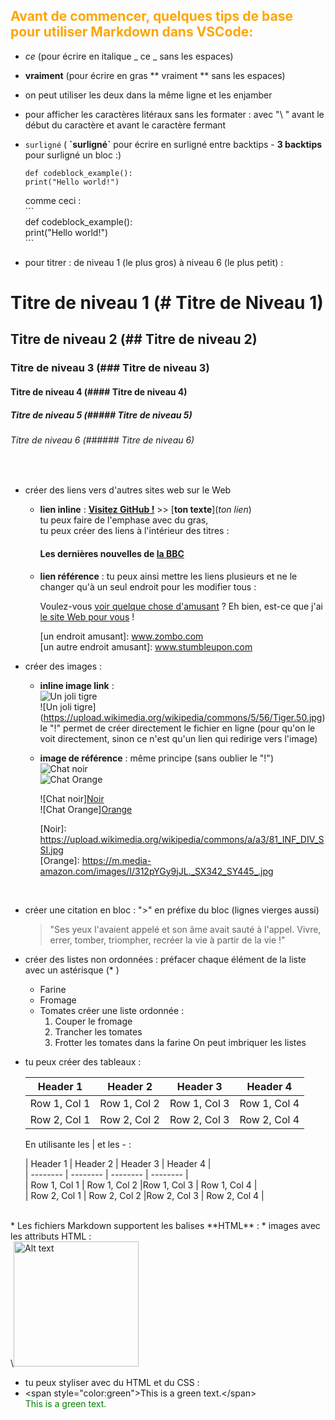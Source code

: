 ## <span style="color:orange">Avant de commencer, quelques tips de base pour utiliser Markdown dans VSCode:</span>

* _ce_ (pour écrire en italique _ ce _ sans les espaces)
* **vraiment** (pour écrire en gras ** vraiment ** sans les espaces)
* on peut utiliser les deux dans la même ligne et les enjamber
* pour afficher les caractères litéraux sans les formater : avec "\ " avant le début du caractère et avant le caractère fermant
* `surligné` ( **\`surligné\`** pour écrire en surligné entre backtips - **3 backtips** pour surligné un bloc :)
  ```
  def codeblock_example():
  print("Hello world!")
  ```
  comme ceci : <br>
  \``` <br>
  def codeblock_example(): <br>
  print("Hello world!") <br>
  \```

* pour titrer : de niveau 1 (le plus gros) à niveau 6 (le plus petit) :

# Titre de niveau 1 (# Titre de Niveau 1)
## Titre de niveau 2 (## Titre de niveau 2)
### Titre de niveau 3 (### Titre de niveau 3)
#### Titre de niveau 4 (#### Titre de niveau 4)
##### Titre de niveau 5 (##### Titre de niveau 5)
###### Titre de niveau 6 (###### Titre de niveau 6)
<br>

* créer des liens vers d'autres sites web sur le Web
  * **lien inline** : [**Visitez GitHub !**](www.github.com) >> [**ton texte**](_ton lien_)<br>
tu peux faire de l'emphase avec du gras,<br>
tu peux créer des liens à l'intérieur des titres :
    #### Les dernières nouvelles de [la BBC](www.bbc.com/news)

  * **lien référence** : tu peux ainsi mettre les liens plusieurs et ne le changer qu'à un seul endroit pour les modifier tous :

    Voulez-vous [voir quelque chose d'amusant][un endroit amusant] ?
    Eh bien, est-ce que j'ai [le site Web pour vous][un autre endroit amusant] !

    [un endroit amusant]: www.zombo.com
    [un autre endroit amusant]: www.stumbleupon.com
\[un endroit amusant]: www.zombo.com <br>
\[un autre endroit amusant]: www.stumbleupon.com <br>

* créer des images :
  * **inline image link** : <br>
  ![Un joli tigre](https://upload.wikimedia.org/wikipedia/commons/5/56/Tiger.50.jpg) <br>
  !\[Un joli tigre](https://upload.wikimedia.org/wikipedia/commons/5/56/Tiger.50.jpg) <br>
    le "!" permet de créer directement le fichier en ligne (pour qu'on le voit directement, sinon ce n'est qu'un lien qui redirige vers l'image)<br>
  * **image de référence** : même principe (sans oublier le "!") <br>
    ![Chat noir][Noir] <br>
    ![Chat Orange][Orange] <br>

    [Noir]: https://upload.wikimedia.org/wikipedia/commons/a/a3/81_INF_DIV_SSI.jpg
    [Orange]: https://m.media-amazon.com/images/I/312pYGy9jJL._SX342_SY445_.jpg

    \![Chat noir\][Noir] <br>
    \![Chat Orange\][Orange] <br>

    \[Noir]: https://upload.wikimedia.org/wikipedia/commons/a/a3/81_INF_DIV_SSI.jpg <br>
    \[Orange]: https://m.media-amazon.com/images/I/312pYGy9jJL._SX342_SY445_.jpg

<br>

* créer une citation en bloc : ">" en préfixe du bloc (lignes vierges aussi)
  >"Ses yeux l'avaient appelé et son âme avait sauté à l'appel. Vivre, errer, tomber, triompher, recréer la vie à partir de la vie !"

* créer des listes non ordonnées :  préfacer chaque élément de la liste avec un astérisque (* )
  * Farine
  * Fromage
  * Tomates
    créer une liste ordonnée :
      1. Couper le fromage
      2. Trancher les tomates
      3. Frotter les tomates dans la farine
On peut imbriquer les listes

* tu peux créer des tableaux :

  | Header 1 | Header 2 | Header 3 | Header 4 |
  | -------- | -------- | -------- | -------- |
  | Row 1, Col 1 | Row 1, Col 2 |Row 1, Col 3 | Row 1, Col 4 |
  | Row 2, Col 1 | Row 2, Col 2 |Row 2, Col 3 | Row 2, Col 4 |

  En utilisante les | et les - :<br>

  | Header 1 | Header 2 | Header 3 | Header 4 | <br>
  | -------- | -------- | -------- | -------- | <br>
  | Row 1, Col 1 | Row 1, Col 2 |Row 1, Col 3 | Row 1, Col 4 | <br>
  | Row 2, Col 1 | Row 2, Col 2 |Row 2, Col 3 | Row 2, Col 4 | <br>
<br>
* Les fichiers Markdown supportent les balises **HTML** :
  * images avec les attributs HTML : <br>
  \<img src="https://upload.wikimedia.org/wikipedia/commons/a/a3/81_INF_DIV_SSI.jpg" alt="Alt text" width="200" height="200">

  * tu peux styliser avec du HTML et du CSS :<br>
  * \<span style="color:green">This is a green text.\</span> <br>
  <span style="color:green">This is a green text.</span>
